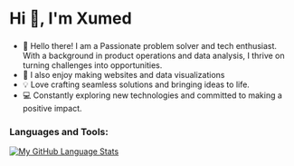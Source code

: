 <h1 align="left">Hi 👋, I'm Xumed</h1>
<h3 align="left"></h3>

- 👋 Hello there! I am a Passionate problem solver and tech enthusiast. With a background in product operations and data analysis, I thrive on turning challenges into opportunities.
-  🌱 I also enjoy making websites and data visualizations
-  💡 Love crafting seamless solutions and bringing ideas to life.
-  💻 Constantly exploring new technologies and committed to making a positive impact.

<!-- -  📫  How to reach me [linkedin](https://www.linkedin.com/in/xumed001/) | xumed001@gmail.com 
    -  👨‍💻  I enjoy crafting elegant websites that seamlessly blend functionality and aesthetics
-->

 <h3 align="left">Languages and Tools:</h3> 
  
[![My GitHub Language Stats](https://github-readme-stats.vercel.app/api/top-langs/?username=xumed001&langs_count=5&theme=tokyonight)]()

<!-- <h3 align="left">Languages and Tools:</h3> -->
  
<!-- [![Top Langs](https://github-readme-stats.vercel.app/api/top-langs/?username=xumed001)](https://github.com/xumed001/github-readme-stats) 

[![My GitHub Stats](https://github-readme-stats.vercel.app/api/?username=xumed001&count_private=true&theme=tokyonight&showicons=true)]()
[![My GitHub Language Stats](https://github-readme-stats.vercel.app/api/top-langs/?username=xumed001&langs_count=5&theme=tokyonight)]()


-->
